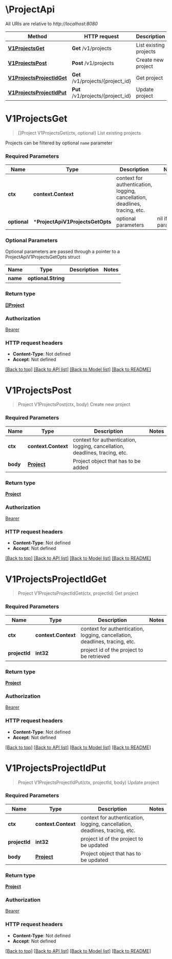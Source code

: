 # \ProjectApi

All URIs are relative to *http://localhost:8080*

Method | HTTP request | Description
------------- | ------------- | -------------
[**V1ProjectsGet**](ProjectApi.md#V1ProjectsGet) | **Get** /v1/projects | List existing projects
[**V1ProjectsPost**](ProjectApi.md#V1ProjectsPost) | **Post** /v1/projects | Create new project
[**V1ProjectsProjectIdGet**](ProjectApi.md#V1ProjectsProjectIdGet) | **Get** /v1/projects/{project_id} | Get project
[**V1ProjectsProjectIdPut**](ProjectApi.md#V1ProjectsProjectIdPut) | **Put** /v1/projects/{project_id} | Update project


# **V1ProjectsGet**
> []Project V1ProjectsGet(ctx, optional)
List existing projects

Projects can be filtered by optional `name` parameter

### Required Parameters

Name | Type | Description  | Notes
------------- | ------------- | ------------- | -------------
 **ctx** | **context.Context** | context for authentication, logging, cancellation, deadlines, tracing, etc.
 **optional** | ***ProjectApiV1ProjectsGetOpts** | optional parameters | nil if no parameters

### Optional Parameters
Optional parameters are passed through a pointer to a ProjectApiV1ProjectsGetOpts struct

Name | Type | Description  | Notes
------------- | ------------- | ------------- | -------------
 **name** | **optional.String**|  | 

### Return type

[**[]Project**](Project.md)

### Authorization

[Bearer](../README.md#Bearer)

### HTTP request headers

 - **Content-Type**: Not defined
 - **Accept**: Not defined

[[Back to top]](#) [[Back to API list]](../README.md#documentation-for-api-endpoints) [[Back to Model list]](../README.md#documentation-for-models) [[Back to README]](../README.md)

# **V1ProjectsPost**
> Project V1ProjectsPost(ctx, body)
Create new project

### Required Parameters

Name | Type | Description  | Notes
------------- | ------------- | ------------- | -------------
 **ctx** | **context.Context** | context for authentication, logging, cancellation, deadlines, tracing, etc.
  **body** | [**Project**](Project.md)| Project object that has to be added | 

### Return type

[**Project**](Project.md)

### Authorization

[Bearer](../README.md#Bearer)

### HTTP request headers

 - **Content-Type**: Not defined
 - **Accept**: Not defined

[[Back to top]](#) [[Back to API list]](../README.md#documentation-for-api-endpoints) [[Back to Model list]](../README.md#documentation-for-models) [[Back to README]](../README.md)

# **V1ProjectsProjectIdGet**
> Project V1ProjectsProjectIdGet(ctx, projectId)
Get project

### Required Parameters

Name | Type | Description  | Notes
------------- | ------------- | ------------- | -------------
 **ctx** | **context.Context** | context for authentication, logging, cancellation, deadlines, tracing, etc.
  **projectId** | **int32**| project id of the project to be retrieved | 

### Return type

[**Project**](Project.md)

### Authorization

[Bearer](../README.md#Bearer)

### HTTP request headers

 - **Content-Type**: Not defined
 - **Accept**: Not defined

[[Back to top]](#) [[Back to API list]](../README.md#documentation-for-api-endpoints) [[Back to Model list]](../README.md#documentation-for-models) [[Back to README]](../README.md)

# **V1ProjectsProjectIdPut**
> Project V1ProjectsProjectIdPut(ctx, projectId, body)
Update project

### Required Parameters

Name | Type | Description  | Notes
------------- | ------------- | ------------- | -------------
 **ctx** | **context.Context** | context for authentication, logging, cancellation, deadlines, tracing, etc.
  **projectId** | **int32**| project id of the project to be updated | 
  **body** | [**Project**](Project.md)| Project object that has to be updated | 

### Return type

[**Project**](Project.md)

### Authorization

[Bearer](../README.md#Bearer)

### HTTP request headers

 - **Content-Type**: Not defined
 - **Accept**: Not defined

[[Back to top]](#) [[Back to API list]](../README.md#documentation-for-api-endpoints) [[Back to Model list]](../README.md#documentation-for-models) [[Back to README]](../README.md)


